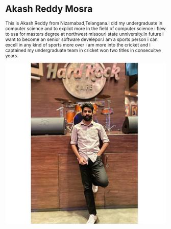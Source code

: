 # Akash Reddy Mosra

This is Akash Reddy from Nizamabad,Telangana.I did my undergraduate in  computer science and to expliot more  in the field of computer science i flew to usa for masters degree at northwest missouri state unniversity.In future i want to become an senior software develepor.I am a  sports person i can excell in any kind of sports more over i am more into the cricket and i captained my undergraduate team in cricket won two titles in consecuitve years. 


<!-- ![pic2](\pic2.jpg) -->
![image](https://github.com/akashreddymosra/assignment2-mosra/blob/main/pic2.png)

